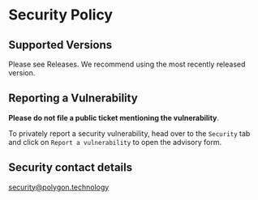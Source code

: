 # Security Policy

## Supported Versions

Please see Releases. We recommend using the most recently released version.

## Reporting a Vulnerability

**Please do not file a public ticket mentioning the vulnerability**.

To privately report a security vulnerability, head over to the `Security` tab and click on `Report a vulnerability` to open the advisory form.

## Security contact details

security@polygon.technology
